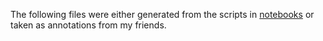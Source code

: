 The following files were either generated from the scripts in [notebooks](https://github.com/bmatt23/pykedex/tree/main/notebooks) or taken as annotations from my friends.
